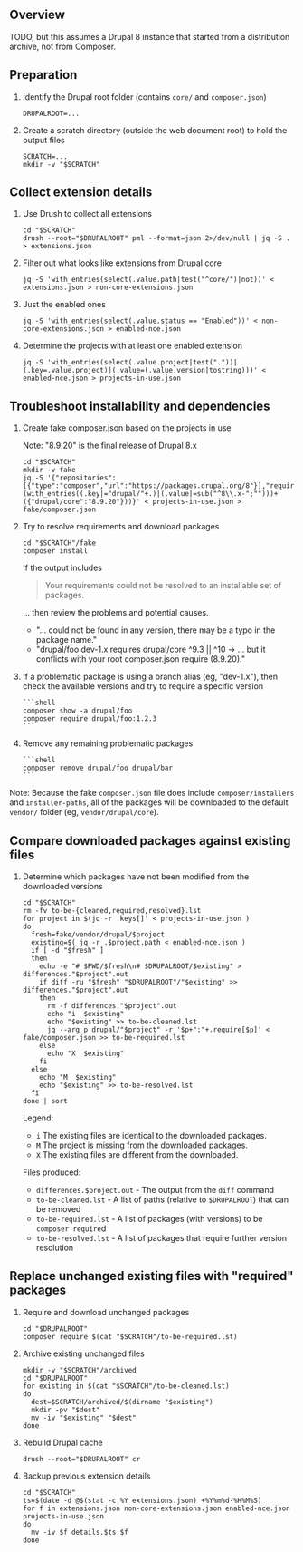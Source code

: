 ## Overview

TODO, but this assumes a Drupal 8 instance that started from a distribution archive, not from Composer.


## Preparation

1. Identify the Drupal root folder (contains `core/` and `composer.json`)

    ```shell
    DRUPALROOT=...
    ```

2. Create a scratch directory (outside the web document root) to hold the output files

    ```shell
    SCRATCH=...
    mkdir -v "$SCRATCH"
    ```


## Collect extension details

1. Use Drush to collect all extensions

    ```shell
    cd "$SCRATCH"
    drush --root="$DRUPALROOT" pml --format=json 2>/dev/null | jq -S . > extensions.json
    ```

2. Filter out what looks like extensions from Drupal core

    ```shell
    jq -S 'with_entries(select(.value.path|test("^core/")|not))' < extensions.json > non-core-extensions.json
    ```

3. Just the enabled ones

    ```shell
    jq -S 'with_entries(select(.value.status == "Enabled"))' < non-core-extensions.json > enabled-nce.json
    ```

4. Determine the projects with at least one enabled extension

    ```shell
    jq -S 'with_entries(select(.value.project|test("."))|(.key=.value.project)|(.value=(.value.version|tostring)))' < enabled-nce.json > projects-in-use.json
    ```


## Troubleshoot installability and dependencies

1. Create fake composer.json based on the projects in use

    Note: "8.9.20" is the final release of Drupal 8.x

    ```shell
    cd "$SCRATCH"
    mkdir -v fake
    jq -S '{"repositories":[{"type":"composer","url":"https://packages.drupal.org/8"}],"require":(with_entries((.key|="drupal/"+.)|(.value|=sub("^8\\.x-";"")))+({"drupal/core":"8.9.20"}))}' < projects-in-use.json > fake/composer.json
    ```

2. Try to resolve requirements and download packages

    ```shell
    cd "$SCRATCH"/fake
    composer install
    ```

    If the output includes

    > Your requirements could not be resolved to an installable set of packages.

    ... then review the problems and potential causes.

    *  "... could not be found in any version, there may be a typo in the package name."
    *  "drupal/foo dev-1.x requires drupal/core ^9.3 || ^10 -> ... but it conflicts with your root composer.json require (8.9.20)."

3. If a problematic package is using a branch alias (eg, "dev-1.x"), then check the available versions and try to require a specific version

       ```shell
       composer show -a drupal/foo
       composer require drupal/foo:1.2.3
       ```

4. Remove any remaining problematic packages

       ```shell
       composer remove drupal/foo drupal/bar
       ```

Note: Because the fake `composer.json` file does include `composer/installers` and `installer-paths`,
all of the packages will be downloaded to the default `vendor/` folder (eg, `vendor/drupal/core`).


## Compare downloaded packages against existing files

1. Determine which packages have not been modified from the downloaded versions

    ```shell
    cd "$SCRATCH"
    rm -fv to-be-{cleaned,required,resolved}.lst
    for project in $(jq -r 'keys[]' < projects-in-use.json )
    do
      fresh=fake/vendor/drupal/$project
      existing=$( jq -r .$project.path < enabled-nce.json )
      if [ -d "$fresh" ]
      then
        echo -e "# $PWD/$fresh\n# $DRUPALROOT/$existing" > differences."$project".out
        if diff -ru "$fresh" "$DRUPALROOT"/"$existing" >> differences."$project".out
        then
          rm -f differences."$project".out
          echo "i  $existing"
          echo "$existing" >> to-be-cleaned.lst
          jq --arg p drupal/"$project" -r '$p+":"+.require[$p]' < fake/composer.json >> to-be-required.lst
        else
          echo "X  $existing"
        fi
      else
        echo "M  $existing"
        echo "$existing" >> to-be-resolved.lst
      fi
    done | sort
    ```

    Legend:

    * `i` The existing files are identical to the downloaded packages.
    * `M` The project is missing from the downloaded packages.
    * `X` The existing files are different from the downloaded.

    Files produced:

    * `differences.$project.out` - The output from the `diff` command
    * `to-be-cleaned.lst` - A list of paths (relative to `$DRUPALROOT`) that can be removed
    * `to-be-required.lst` - A list of packages (with versions) to be `composer require`d
    * `to-be-resolved.lst` - A list of packages that require further version resolution


## Replace unchanged existing files with "required" packages

1. Require and download unchanged packages

    ```shell
    cd "$DRUPALROOT"
    composer require $(cat "$SCRATCH"/to-be-required.lst)
    ```

2. Archive existing unchanged files

    ```shell
    mkdir -v "$SCRATCH"/archived
    cd "$DRUPALROOT"
    for existing in $(cat "$SCRATCH"/to-be-cleaned.lst)
    do
      dest=$SCRATCH/archived/$(dirname "$existing")
      mkdir -pv "$dest"
      mv -iv "$existing" "$dest"
    done
    ```

3. Rebuild Drupal cache

    ```shell
    drush --root="$DRUPALROOT" cr
    ```

4. Backup previous extension details

    ```shell
    cd "$SCRATCH"
    ts=$(date -d @$(stat -c %Y extensions.json) +%Y%m%d-%H%M%S)
    for f in extensions.json non-core-extensions.json enabled-nce.json projects-in-use.json
    do
      mv -iv $f details.$ts.$f
    done
    ```
